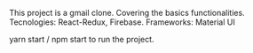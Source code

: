 This project is a gmail clone. Covering the basics functionalities. Tecnologies: React-Redux, Firebase. Frameworks: Material UI

yarn start / npm start to run the project.